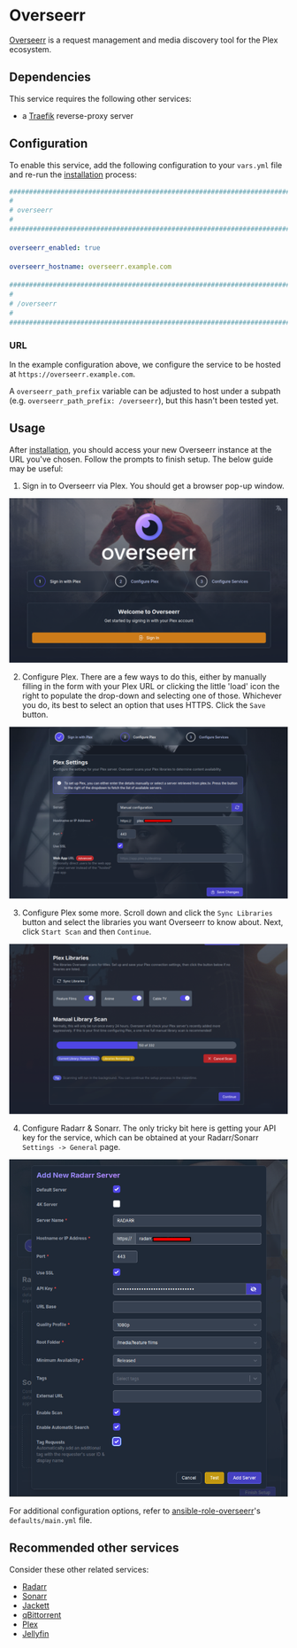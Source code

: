 # Overseerr

[Overseerr](https://www.overseerr.org/) is a request management and media discovery tool for the Plex ecosystem.

## Dependencies

This service requires the following other services:

- a [Traefik](traefik.md) reverse-proxy server

## Configuration

To enable this service, add the following configuration to your `vars.yml` file and re-run the [installation](../installing.md) process:

```yaml
########################################################################
#                                                                      #
# overseerr                                                            #
#                                                                      #
########################################################################

overseerr_enabled: true

overseerr_hostname: overseerr.example.com

########################################################################
#                                                                      #
# /overseerr                                                           #
#                                                                      #
########################################################################
```

### URL

In the example configuration above, we configure the service to be hosted at `https://overseerr.example.com`.

A `overseerr_path_prefix` variable can be adjusted to host under a subpath (e.g. `overseerr_path_prefix: /overseerr`), but this hasn't been tested yet.

## Usage

After [installation](../installing.md), you should access your new Overseerr instance at the URL you've chosen. Follow the prompts to finish setup. The below guide may be useful:

1. Sign in to Overseerr via Plex. You should get a browser pop-up window.

![Overseerr Sign In](../assets/overseerr/setup-1.png)

2. Configure Plex. There are a few ways to do this, either by manually filling in the form with your Plex URL or clicking the little 'load' icon the right to populate the drop-down and selecting one of those. Whichever you do, its best to select an option that uses HTTPS. Click the `Save` button.

![Overseerr Configure Plex](../assets/overseerr/setup-2.png)

3. Configure Plex some more. Scroll down and click the `Sync Libraries` button and select the libraries you want Overseerr to know about. Next, click `Start Scan` and then `Continue`.

![Overseerr Configure Plex](../assets/overseerr/setup-3.png)

4. Configure Radarr & Sonarr. The only tricky bit here is getting your API key for the service, which can be obtained at your Radarr/Sonarr `Settings -> General` page.

![Overseerr Configure Radarr](../assets/overseerr/setup-4.png)

For additional configuration options, refer to [ansible-role-overseerr](https://github.com/spatterIight/ansible-role-overseerr)'s `defaults/main.yml` file.

## Recommended other services

Consider these other related services:

- [Radarr](radarr.md)
- [Sonarr](sonarr.md)
- [Jackett](jackett.md)
- [qBittorrent](qbittorrent.md)
- [Plex](plex.md)
- [Jellyfin](jellyfin.md)
